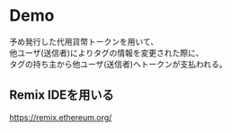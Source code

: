 # Demo

予め発行した代用貨幣トークンを用いて、</br>
他ユーザ(送信者)によりタグの情報を変更された際に、</br>
タグの持ち主から他ユーザ(送信者)へトークンが支払われる。

## Remix IDEを用いる
https://remix.ethereum.org/
